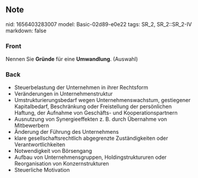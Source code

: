 ## Note
nid: 1656403283007
model: Basic-02d89-e0e22
tags: SR_2, SR_2::SR_2-IV
markdown: false

### Front
Nennen Sie <b>Gründe</b> für eine <b>Umwandlung</b>. (Auswahl)

### Back
<ul>
  <li>Steuerbelastung der Unternehmen in ihrer Rechtsform
  <li>Veränderungen in Unternehmenstruktur
  <li>Umstrukturierungsbedarf wegen Unternehmenswachstum,
  gestiegener Kapitalbedarf, Beschränkung oder Freistellung der
  persönlichen Haftung, der Aufnahme von Geschäfts- und
  Kooperationspartnern
  <li>Ausnutzung von Synergieeffekten z. B. durch Übernahme von
  Mitbewerbern
  <li>Änderung der Führung des Unternehmens
  <li>klare gesellschaftsrechtlich abgegrenzte Zuständigkeiten oder
  Verantwortlichkeiten
  <li>Notwendigkeit von Börsengang
  <li>Aufbau von Unternehmensgruppen, Holdingstruktururen oder
  Reorganisation von Konzernstrukturen
  <li>Steuerliche Motivation
</ul>
